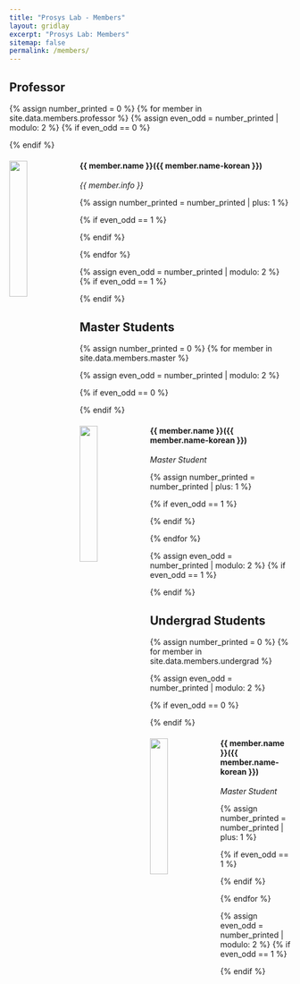 ```yaml
---
title: "Prosys Lab - Members"
layout: gridlay
excerpt: "Prosys Lab: Members"
sitemap: false
permalink: /members/
---
```


## Professor
{% assign number_printed = 0 %}
{% for member in site.data.members.professor %}
{% assign even_odd = number_printed | modulo: 2 %}
{% if even_odd == 0 %}
<div class="row">
{% endif %}
<div class="col-sm-6 clearfix">
  <img src="{{ site.url }}{{ site.baseurl }}/images/members/{{ member.photo }}" class="img-responsive" width="25%" style="float: left" />
  <h4>{{ member.name }}({{ member.name-korean }})</h4>
  <i>{{ member.info }}</i>
  <a href="{{ member.homepage }}"><i class="fas fa-home" style="color:#1B4F72"></i></a>
  <a href="mailto:{{ member.email }}"><i class="fas fa-envelope" style="color:#1B4F72"></i></a>
</div>

{% assign number_printed = number_printed | plus: 1 %}

{% if even_odd == 1 %}
</div>
{% endif %}

{% endfor %}

{% assign even_odd = number_printed | modulo: 2 %}
{% if even_odd == 1 %}
</div>
{% endif %}

## Master Students
{% assign number_printed = 0 %}
{% for member in site.data.members.master %}

{% assign even_odd = number_printed | modulo: 2 %}

{% if even_odd == 0 %}
<div class="row">
{% endif %}

<div class="col-sm-6 clearfix">
  <img src="{{ site.url }}{{ site.baseurl }}/images/members/{{ member.photo }}" class="img-responsive" width="25%" style="float: left" />
  <h4>{{ member.name }}({{ member.name-korean }})</h4>
  <i>Master Student</i>
  <a href="{{ member.homepage }}"><i class="fas fa-home" style="color:#1B4F72"></i></a>
  <a href="mailto:{{ member.email }}"><i class="fas fa-envelope" style="color:#1B4F72"></i></a>
</div>

{% assign number_printed = number_printed | plus: 1 %}

{% if even_odd == 1 %}
</div>
{% endif %}

{% endfor %}

{% assign even_odd = number_printed | modulo: 2 %}
{% if even_odd == 1 %}
</div>
{% endif %}

## Undergrad Students
{% assign number_printed = 0 %}
{% for member in site.data.members.undergrad %}

{% assign even_odd = number_printed | modulo: 2 %}

{% if even_odd == 0 %}
<div class="row">
{% endif %}

<div class="col-sm-6 clearfix">
  <img src="{{ site.url }}{{ site.baseurl }}/images/members/{{ member.photo }}" class="img-responsive" width="25%" style="float: left" />
  <h4>{{ member.name }}({{ member.name-korean }})</h4>
  <i>Master Student</i>
  <a href="{{ member.homepage }}"><i class="fas fa-home" style="color:#1B4F72"></i></a>
  <a href="mailto:{{ member.email }}"><i class="fas fa-envelope" style="color:#1B4F72"></i></a>
</div>

{% assign number_printed = number_printed | plus: 1 %}

{% if even_odd == 1 %}
</div>
{% endif %}

{% endfor %}

{% assign even_odd = number_printed | modulo: 2 %}
{% if even_odd == 1 %}
</div>
{% endif %}

<!--
## Alumni

{% assign number_printed = 0 %}
{% for member in site.data.alumni_members %}

{% assign even_odd = number_printed | modulo: 2 %}

{% if even_odd == 0 %}
<div class="row">
{% endif %}

<div class="col-sm-6 clearfix">
  <img src="{{ site.url }}{{ site.baseurl }}/images/teampic/{{ member.photo }}" class="img-responsive" width="25%" style="float: left" />
  <h4>{{ member.name }}</h4>
  <i>{{ member.duration }} <br> Role: {{ member.info }}</i>
  <ul style="overflow: hidden">

  </ul>
</div>

{% assign number_printed = number_printed | plus: 1 %}

{% if even_odd == 1 %}
</div>
{% endif %}

{% endfor %}

{% assign even_odd = number_printed | modulo: 2 %}
{% if even_odd == 1 %}
</div>
{% endif %}
-->
<!--
## Former visitors, BSc/ MSc students
<div class="row">

<div class="col-sm-4 clearfix">
<h4>Visitors</h4>
{% for member in site.data.alumni_visitors %}
{{ member.name }}
{% endfor %}
</div>

<div class="col-sm-4 clearfix">
<h4>Master students</h4>
{% for member in site.data.alumni_msc %}
{{ member.name }}
{% endfor %}
</div>

<div class="col-sm-4 clearfix">
<h4>Bachelor Students</h4>
{% for member in site.data.alumni_bsc %}
{{ member.name }}
{% endfor %}
</div>
</div>
-->
